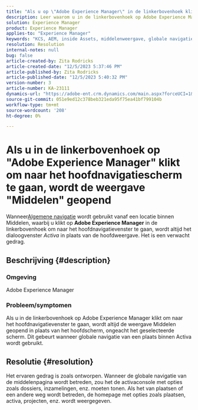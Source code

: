 ```yaml
---
title: "Als u op \"Adobe Experience Manager\" in de linkerbovenhoek klikt om naar het hoofdnavigatiescherm te gaan, wordt de weergave Elementen geopend."
description: Leer waarom u in de linkerbovenhoek op Adobe Experience Manager klikt, de weergave Middelen opent in plaats van de hoofdweergave.
solution: Experience Manager
product: Experience Manager
applies-to: "Experience Manager"
keywords: "KCS, AEM, inside Assets, middelenweergave, globale navigatie"
resolution: Resolution
internal-notes: null
bug: false
article-created-by: Zita Rodricks
article-created-date: "12/5/2023 5:37:46 PM"
article-published-by: Zita Rodricks
article-published-date: "12/5/2023 5:40:32 PM"
version-number: 3
article-number: KA-23111
dynamics-url: "https://adobe-ent.crm.dynamics.com/main.aspx?forceUCI=1&pagetype=entityrecord&etn=knowledgearticle&id=5d5362fe-9493-ee11-be37-6045bd0061cb"
source-git-commit: 051e9ed12c378beb321eda95f75ea41bf799104b
workflow-type: tm+mt
source-wordcount: '208'
ht-degree: 0%

---
```


# Als u in de linkerbovenhoek op &quot;Adobe Experience Manager&quot; klikt om naar het hoofdnavigatiescherm te gaan, wordt de weergave &quot;Middelen&quot; geopend


Wanneer[Algemene navigatie](https://experienceleague.adobe.com/docs/experience-manager-cloud-service/content/sites/authoring/getting-started/basic-handling.html?lang=en#global-navigation) wordt gebruikt vanaf een locatie binnen Middelen, waarbij u klikt op <b>Adobe Experience Manager</b> in de linkerbovenhoek om naar het hoofdnavigatievenster te gaan, wordt altijd het dialoogvenster *Activa* in plaats van de hoofdweergave. Het is een verwacht gedrag.

## Beschrijving {#description}


### Omgeving

Adobe Experience Manager

### Probleem/symptomen

Als u in de linkerbovenhoek op Adobe Experience Manager klikt om naar het hoofdnavigatievenster te gaan, wordt altijd de weergave Middelen geopend in plaats van het hoofdscherm, ongeacht het geselecteerde scherm. Dit gebeurt wanneer globale navigatie van een plaats binnen Activa wordt gebruikt.


## Resolutie {#resolution}


Het ervaren gedrag is zoals ontworpen. Wanneer de globale navigatie van de middelenpagina wordt betreden, zou het de activaconsole met opties zoals dossiers, inzamelingen, enz. moeten tonen. Als het van plaatsen of een andere weg wordt betreden, de homepage met opties zoals plaatsen, activa, projecten, enz. wordt weergegeven.
